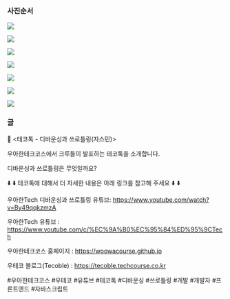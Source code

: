 ### 사진순서

![](./001.png)

![](./002.png)

![](./003.png)

![](./004.png)

![](./005.png)

![](./006.png)

![](./007.png)

### 글

📮 <테코톡 - 디바운싱과 쓰로틀링(자스민)>

우아한테크코스에서 크루들이 발표하는 테코톡을 소개합니다.

디바운싱과 쓰로틀링은 무엇일까요?

⬇️ ⬇️ 테코톡에 대해서 더 자세한 내용은 아래 링크를 참고해 주세요 ⬇️ ⬇️

우아한Tech 디바운싱과 쓰로틀링 유튜브: https://www.youtube.com/watch?v=By49qqkzmzA

우아한Tech 유튜브 : https://www.youtube.com/c/%EC%9A%B0%EC%95%84%ED%95%9CTech

우아한테크코스 홈페이지 : https://woowacourse.github.io

우테코 블로그(Tecoble) : https://tecoble.techcourse.co.kr

#우아한테크코스 #우테코 #유튜브 #테코톡 #디바운싱 #쓰로틀링 #개발 #개발자 #프론트엔드 #자바스크립트
